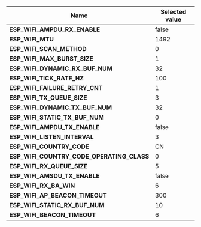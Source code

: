 
| Name | Selected value |
|------|----------------|
|**ESP_WIFI_AMPDU_RX_ENABLE**|false|
|**ESP_WIFI_MTU**|1492|
|**ESP_WIFI_SCAN_METHOD**|0|
|**ESP_WIFI_MAX_BURST_SIZE**|1|
|**ESP_WIFI_DYNAMIC_RX_BUF_NUM**|32|
|**ESP_WIFI_TICK_RATE_HZ**|100|
|**ESP_WIFI_FAILURE_RETRY_CNT**|1|
|**ESP_WIFI_TX_QUEUE_SIZE**|3|
|**ESP_WIFI_DYNAMIC_TX_BUF_NUM**|32|
|**ESP_WIFI_STATIC_TX_BUF_NUM**|0|
|**ESP_WIFI_AMPDU_TX_ENABLE**|false|
|**ESP_WIFI_LISTEN_INTERVAL**|3|
|**ESP_WIFI_COUNTRY_CODE**|CN|
|**ESP_WIFI_COUNTRY_CODE_OPERATING_CLASS**|0|
|**ESP_WIFI_RX_QUEUE_SIZE**|5|
|**ESP_WIFI_AMSDU_TX_ENABLE**|false|
|**ESP_WIFI_RX_BA_WIN**|6|
|**ESP_WIFI_AP_BEACON_TIMEOUT**|300|
|**ESP_WIFI_STATIC_RX_BUF_NUM**|10|
|**ESP_WIFI_BEACON_TIMEOUT**|6|
